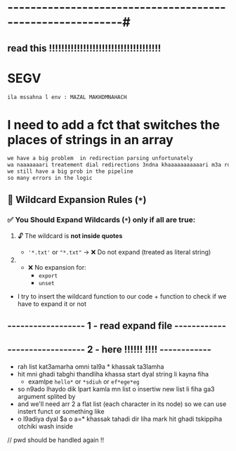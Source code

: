 # ----------------------------------------------------------#


## read this !!!!!!!!!!!!!!!!!!!!!!!!!!!!!!!!!!!!

# SEGV
    ila mssahna l env : MAZAL MAKHDMNAHACH

# I need to add a fct that switches the places of strings in an array

```bash
we have a big problem  in redirection parsing unfortunately 
wa naaaaaaari treatement dial redirections 3ndna khaaaaaaaaaaari m3a ro7o waaaaaaaaa3 
we still have a big prob in the pipeline 
so many errors in the logic
```


## 📌 Wildcard Expansion Rules (`*`)

### ✅ You Should Expand Wildcards (`*`) **only if all are true**:

1. 🔓 The wildcard is **not inside quotes**  
   - `'*.txt'` or `"*.txt"` → ❌ Do not expand (treated as literal string)

2. - ❌ No expansion for:  
     - `export`
     - `unset`

- I try to insert the wildcard function to our code + function to check if we have to expand it or not

## ------------------ 1 - read expand file ------------

## ------------------ 2 - here !!!!!! !!!! ------------

   - rah list kat3amarha omni tal9a * khassak ta3lamha
   - hit mni ghadi tabghi thandliha khassa start dyal string li kayna fiha 
      - examlpe `hello*` or `*sdiuh` or `ef*ege*eg`
   - so n9ado lhaydo dik lpart kamla mn list o insertiw new list li fiha ga3 argument splited by ` `
   - and we'll need arr 2 a flat list (each character in its node) so we can use instert funct or something like
   - o l9adiya dyal $a o a=* khassak tahadi dir liha mark hit ghadi tskippiha otchiki wash inside

// pwd should be handled again !!

